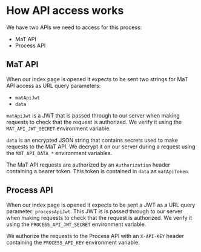 # How API access works

We have two APIs we need to access for this process:

- MaT API
- Process API

## MaT API

When our index page is opened it expects to be sent two strings for MaT API
access as URL query parameters:

- `matApiJwt`
- `data`

`matApiJwt` is a JWT that is passed through to our server when making requests
to check that the request is authorized. We verify it using the
`MAT_API_JWT_SECRET` environment variable.

`data` is an encrypted JSON string that contains secrets used to make requests
to the MaT API. We decrypt it on our server during a request using the
`MAT_API_DATA_*` environment variables.

The MaT API requests are authorized by an `Authorization` header containing a
bearer token. This token is contained in `data` as `matApiToken`.

## Process API

When our index page is opened it expects to be sent a JWT as a URL query
parameter: `processApiJwt`. This JWT is is passed through to our server when
making requests to check that the request is authorized. We verify it using the
`PROCESS_API_JWT_SECRET` environment variable.

We authorize the requests to the Process API with an `X-API-KEY` header
containing the `PROCESS_API_KEY` environment variable.

